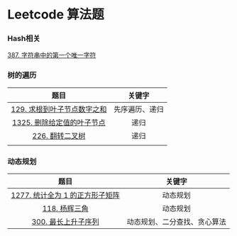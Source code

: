 # Leetcode 算法题



### Hash相关

[387. 字符串中的第一个唯一字符](src/leetcode/firstUniqChar)





### 树的遍历

|                            题目                            |     关键字     |
| :--------------------------------------------------------: | :------------: |
|   [129. 求根到叶子节点数字之和](src/everyday/sumNumbers)   | 先序遍历、递归 |
| [1325. 删除给定值的叶子节点](src/leetcode/removeLeafNodes) |      递归      |
|         [226. 翻转二叉树](src/leetcode/invertTree)         |      递归      |
|                                                            |                |







### 动态规划

|                             题目                             |            关键字            |
| :----------------------------------------------------------: | :--------------------------: |
| [1277. 统计全为 1 的正方形子矩阵](src/leetcode/countSquares) |           动态规划           |
|            [118. 杨辉三角](src/leetcode/generate)            |           动态规划           |
|       [300. 最长上升子序列](src/leetcode/countSquares)       | 动态规划、二分查找、贪心算法 |

